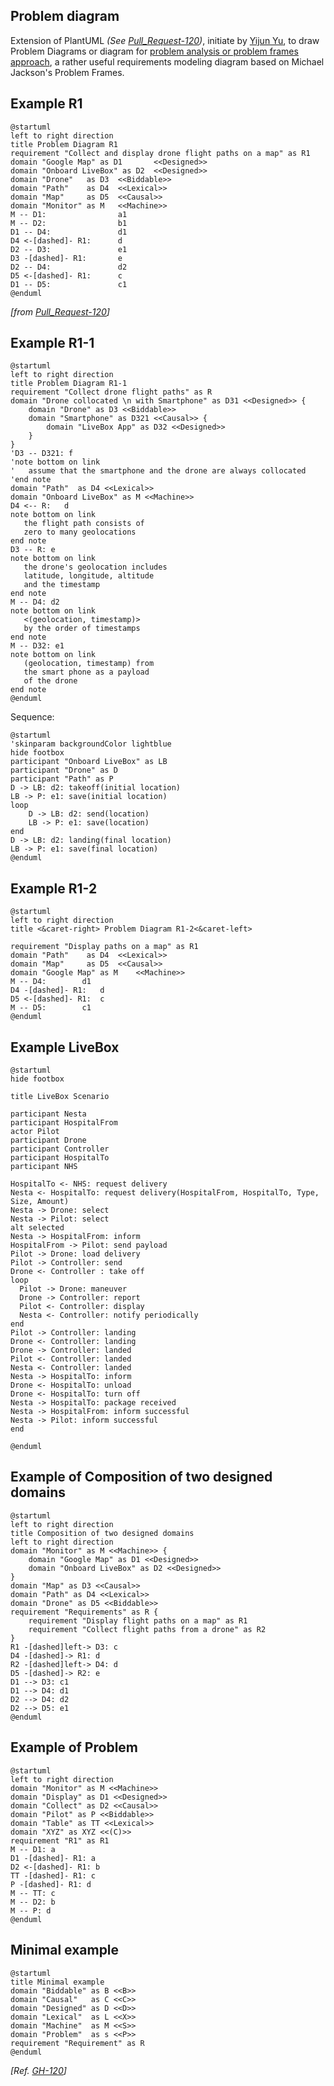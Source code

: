 ## Problem diagram

Extension of PlantUML *(See [Pull\_Request-120](https://github.com/plantuml/plantuml/pull/120))*, initiate by [Yijun Yu](https://github.com/yijunyu), to draw Problem Diagrams or diagram for [problem analysis or problem frames approach](https://en.wikipedia.org/wiki/Problem_frames_approach), a rather useful requirements modeling diagram based on Michael Jackson's Problem Frames.


## Example R1

```plantuml
@startuml
left to right direction
title Problem Diagram R1
requirement "Collect and display drone flight paths on a map" as R1
domain "Google Map" as D1       <<Designed>>
domain "Onboard LiveBox" as D2  <<Designed>>
domain "Drone"   as D3  <<Biddable>>
domain "Path"    as D4  <<Lexical>>
domain "Map"     as D5  <<Causal>>
domain "Monitor" as M   <<Machine>>
M -- D1:                a1
M -- D2:                b1
D1 -- D4:               d1
D4 <-[dashed]- R1:      d
D2 -- D3:               e1
D3 -[dashed]- R1:       e
D2 -- D4:               d2
D5 <-[dashed]- R1:      c
D1 -- D5:               c1
@enduml
```

*[from [Pull_Request-120](https://github.com/plantuml/plantuml/pull/120)]*


## Example R1-1

```plantuml
@startuml
left to right direction
title Problem Diagram R1-1
requirement "Collect drone flight paths" as R
domain "Drone collocated \n with Smartphone" as D31 <<Designed>> {
    domain "Drone" as D3 <<Biddable>>
    domain "Smartphone" as D321 <<Causal>> {
        domain "LiveBox App" as D32 <<Designed>>
    }
}
'D3 -- D321: f
'note bottom on link
'   assume that the smartphone and the drone are always collocated
'end note
domain "Path"  as D4 <<Lexical>>
domain "Onboard LiveBox" as M <<Machine>>
D4 <-- R: 	d
note bottom on link
   the flight path consists of
   zero to many geolocations
end note   
D3 -- R: e
note bottom on link
   the drone's geolocation includes 
   latitude, longitude, altitude
   and the timestamp
end note  
M -- D4: d2
note bottom on link
   <(geolocation, timestamp)> 
   by the order of timestamps
end note
M -- D32: e1
note bottom on link
   (geolocation, timestamp) from 
   the smart phone as a payload 
   of the drone
end note
@enduml
```

Sequence:
```plantuml
@startuml
'skinparam backgroundColor lightblue
hide footbox
participant "Onboard LiveBox" as LB
participant "Drone" as D
participant "Path" as P
D -> LB: d2: takeoff(initial location)
LB -> P: e1: save(initial location)
loop
    D -> LB: d2: send(location)
    LB -> P: e1: save(location)
end
D -> LB: d2: landing(final location)
LB -> P: e1: save(final location)
@enduml 
```


## Example R1-2

```plantuml
@startuml
left to right direction
title <&caret-right> Problem Diagram R1-2<&caret-left>

requirement "Display paths on a map" as R1
domain "Path"    as D4 	<<Lexical>>
domain "Map"     as D5 	<<Causal>>
domain "Google Map" as M 	<<Machine>>
M -- D4: 		d1
D4 -[dashed]- R1: 	d
D5 <-[dashed]- R1: 	c
M -- D5:		c1
@enduml
```


## Example LiveBox 

```plantuml
@startuml
hide footbox

title LiveBox Scenario

participant Nesta
participant HospitalFrom
actor Pilot
participant Drone
participant Controller
participant HospitalTo
participant NHS

HospitalTo <- NHS: request delivery
Nesta <- HospitalTo: request delivery(HospitalFrom, HospitalTo, Type, Size, Amount)
Nesta -> Drone: select
Nesta -> Pilot: select
alt selected
Nesta -> HospitalFrom: inform
HospitalFrom -> Pilot: send payload
Pilot -> Drone: load delivery
Pilot -> Controller: send
Drone <- Controller : take off
loop
  Pilot -> Drone: maneuver
  Drone -> Controller: report
  Pilot <- Controller: display
  Nesta <- Controller: notify periodically
end
Pilot -> Controller: landing
Drone <- Controller: landing
Drone -> Controller: landed
Pilot <- Controller: landed
Nesta <- Controller: landed
Nesta -> HospitalTo: inform
Drone <- HospitalTo: unload
Drone <- HospitalTo: turn off
Nesta -> HospitalTo: package received
Nesta -> HospitalFrom: inform successful
Nesta -> Pilot: inform successful
end

@enduml
```


## Example of Composition of two designed domains

```plantuml
@startuml
left to right direction
title Composition of two designed domains
left to right direction
domain "Monitor" as M <<Machine>> {
	domain "Google Map" as D1 <<Designed>>
	domain "Onboard LiveBox" as D2 <<Designed>>
}
domain "Map" as D3 <<Causal>>
domain "Path" as D4 <<Lexical>>
domain "Drone" as D5 <<Biddable>>
requirement "Requirements" as R {
	requirement "Display flight paths on a map" as R1
	requirement "Collect flight paths from a drone" as R2
}
R1 -[dashed]left-> D3: c 
D4 -[dashed]-> R1: d
R2 -[dashed]left-> D4: d
D5 -[dashed]-> R2: e
D1 --> D3: c1
D1 --> D4: d1
D2 --> D4: d2
D2 --> D5: e1
@enduml
```


## Example of Problem

```plantuml
@startuml
left to right direction
domain "Monitor" as M <<Machine>>
domain "Display" as D1 <<Designed>>
domain "Collect" as D2 <<Causal>>
domain "Pilot" as P <<Biddable>>
domain "Table" as TT <<Lexical>>
domain "XYZ" as XYZ <<(C)>>
requirement "R1" as R1
M -- D1: a
D1 -[dashed]- R1: a
D2 <-[dashed]- R1: b
TT -[dashed]- R1: c
P -[dashed]- R1: d
M -- TT: c
M -- D2: b
M -- P: d
@enduml
```


## Minimal example

```plantuml
@startuml
title Minimal example
domain "Biddable" as B <<B>>
domain "Causal"   as C <<C>>
domain "Designed" as D <<D>>
domain "Lexical"  as L <<X>>
domain "Machine"  as M <<S>>
domain "Problem"  as s <<P>>
requirement "Requirement" as R
@enduml
```

*[Ref. [GH-120](https://github.com/plantuml/plantuml/pull/120)]*


